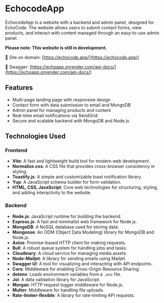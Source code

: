 # EchocodeApp

EchocodeApp is a website with a backend and admin panel, designed for EchoCode. The website allows users to submit contact forms, view products, and interact with content managed through an easy-to-use admin panel.

**Please note: This website is still in development.**

💎 Site on domain: [https://echocode.app/](https://echocode.app/)

💾 Swagger: [https://echoapp.onrender.com/api-docs/](https://echoapp.onrender.com/api-docs/)

## Features

- Multi-page landing page with responsive design
- Contact form with data submission to email and MongoDB
- Admin panel for managing products and content
- Real-time email notifications via SendGrid
- Secure and scalable backend with MongoDB and Node.js

## Technologies Used

### Frontend
- **Vite**: A fast and lightweight build tool for modern web development.
- **Normalize.css**: A CSS file that provides cross-browser consistency in styling.
- **Toastify.js**: A simple and customizable toast notification library.
- **Yup**: A JavaScript schema builder for form validation.
- **HTML, CSS, JavaScript**: Core web technologies for structuring, styling, and adding interactivity to the website.

### Backend
- **Node.js**: JavaScript runtime for building the backend.
- **Express.js**: A fast and minimalist web framework for Node.js.
- **MongoDB**: A NoSQL database used for storing data.
- **Mongoose**: An ODM (Object Data Modeling) library for MongoDB and Node.js.
- **Axios**: Promise-based HTTP client for making requests.
- **Bull**: A robust queue system for handling jobs and tasks.
- **Cloudinary**: A cloud service for managing media assets.
- **Node-Mailjet**: A library for sending emails using Mailjet.
- **Swagger UI**: A tool for visualizing and interacting with API endpoints.
- **Cors**: Middleware for enabling Cross-Origin Resource Sharing.
- **dotenv**: Loads environment variables from a `.env` file.
- **Joi**: A data validation library for JavaScript.
- **Morgan**: HTTP request logger middleware for Node.js.
- **Multer**: Middleware for handling file uploads.
- **Rate-limiter-flexible**: A library for rate-limiting API requests.
